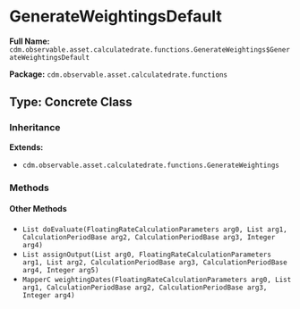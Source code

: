 # GenerateWeightingsDefault

**Full Name:** `cdm.observable.asset.calculatedrate.functions.GenerateWeightings$GenerateWeightingsDefault`

**Package:** `cdm.observable.asset.calculatedrate.functions`

## Type: Concrete Class

### Inheritance

**Extends:**
- `cdm.observable.asset.calculatedrate.functions.GenerateWeightings`

### Methods

#### Other Methods

- `List doEvaluate(FloatingRateCalculationParameters arg0, List arg1, CalculationPeriodBase arg2, CalculationPeriodBase arg3, Integer arg4)`
- `List assignOutput(List arg0, FloatingRateCalculationParameters arg1, List arg2, CalculationPeriodBase arg3, CalculationPeriodBase arg4, Integer arg5)`
- `MapperC weightingDates(FloatingRateCalculationParameters arg0, List arg1, CalculationPeriodBase arg2, CalculationPeriodBase arg3, Integer arg4)`

